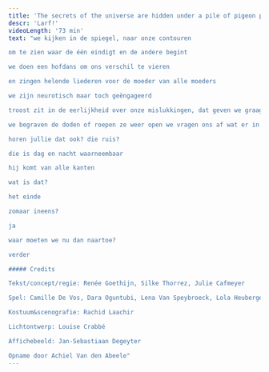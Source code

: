 ```yaml
---
title: 'The secrets of the universe are hidden under a pile of pigeon poop'
descr: 'Larf!'
videoLength: '73 min'
text: "we kijken in de spiegel, naar onze contouren

om te zien waar de één eindigt en de andere begint

we doen een hofdans om ons verschil te vieren

en zingen helende liederen voor de moeder van alle moeders

we zijn neurotisch maar toch geëngageerd

troost zit in de eerlijkheid over onze mislukkingen, dat geven we graag toe

we begraven de doden of roepen ze weer open we vragen ons af wat er in godsnaam in het ei zit

horen jullie dat ook? die ruis?

die is dag en nacht waarneembaar

hij komt van alle kanten

wat is dat?

het einde

zomaar ineens?

ja

waar moeten we nu dan naartoe?

verder

##### Credits

Tekst/concept/regie: Renée Goethijn, Silke Thorrez, Julie Cafmeyer

Spel: Camille De Vos, Dara Oguntubi, Lena Van Speybroeck, Lola Heuberger, Luca Persan, Pepijn Loobuyck

Kostuum&scenografie: Rachid Laachir

Lichtontwerp: Louise Crabbé

Affichebeeld: Jan-Sebastiaan Degeyter

Opname door Achiel Van den Abeele"
---
```

